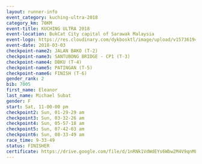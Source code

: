 ```yaml
--- 
layout: runner-info 
event_category: kuching-ultra-2018 
category_km: 70KM 
event-title: KUCHING ULTRA 2018 
event-location: BukCat City capital of Sarawak Malaysia 
event-logo: https://res.cloudinary.com/dykbosktl/image/upload/v1573619473/Logo/kuching-ultra-2018-logo_tlpvm5.png 
event-date: 2018-03-03 
checkpoint-name2: JALAN BAKO (T-2) 
checkpoint-name3: SANTUBONG BRIDGE - CP1 (T-3) 
checkpoint-name4: DBKU (T-4) 
checkpoint-name5: PATINGAN (T-5) 
checkpoint-name6: FINISH (T-6) 
gender_rank: 2
bib: 7005
first_name: Eleanor
last_name: Michael Subat
gender: F
start: Sat, 11-00-00 pm
checkpoint2: Sun, 01-29-29 am
checkpoint3: Sun, 03-32-26 am
checkpoint4: Sun, 05-57-18 am
checkpoint5: Sun, 07-42-03 am
checkpoint6: Sun, 08-33-49 am
race_time: 9-33-49
status: FINISHER
certificate: https://drive.google.com/file/d/1nRNk1VdWdEYs6Wbw2M4V9qnMLwOOp5Aw/view?usp=sharing","CERTIFICATE")
--- 
```

